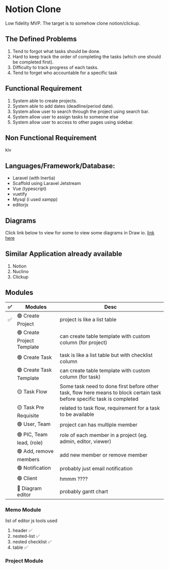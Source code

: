 # Notion Clone

Low fidelity MVP. The target is to somehow clone notion/clickup.

## The Defined Problems

1. Tend to forgot what tasks should be done.
2. Hard to keep track the order of completing the tasks (which one should be completed first).
3. Difficulty to track progress of each tasks.
4. Tend to forget who accountable for a specific task

## Functional Requirement

1. System able to create projects.
2. System able to add dates (deadline/period date).
3. System allow user to search through the project using search bar.
4. System allow user to assign tasks to someone else
5. System allow user to access to other pages using sidebar.

## Non Functional Requirement
kiv

## Languages/Framework/Database:
- Laravel (with Inertia)
- Scaffold using Laravel Jetstream
- Vue (typescript)
- vuetify
- Mysql (i used xampp)
- editorjs

## Diagrams
Click link below to view for some to view some diagrams in Draw io.
[link here](https://drive.google.com/file/d/1fpNaFeAKDJuzDsRZe9ZFfEPaYHBdg0O5/view?usp=sharing)

## Similar Application already available
1. Notion
2. Nuclino
3. Clickup

## Modules

| ✅ | Modules                   | Desc                                                          |
|  -  | -                         | -                                                             |
| ✅ | 🟢 Create Project         | project is like a list table                                  |
|     | 🟢 Create Project Template| can create table template with custom column (for project)    |
|     | 🟢 Create Task            | task is like a list table but with checklist column           |
|     | 🟢 Create Task Template   | can create table template with custom column (for task)       |
|     | 🟡 Task Flow              | Some task need to done first before other task, flow here means to block certain task before specific task is completed   |
|     | 🟡 Task Pre Requisite     | related to task flow, requirement for a task to be available  |
|     | 🟢 User, Team             | project can has multiple member                               |
|     | 🟢 PIC, Team lead, (role) | role of each member in a project (eg. admin, editor, viewer)  |
|     | 🟢 Add, remove members    | add new member or remove member                               |
|     | 🟢 Notification           | probably just email notification                              |
|     | 🟢 Client                 | hmmm ????                                                     |
|     | 🔴 Diagram editor         | probably gantt chart                                          |



### Memo Module
list of editor js tools used
1. header ✅
3. nested-list ✅
4. nested checklist ✅
5. table ✅

### Project Module

